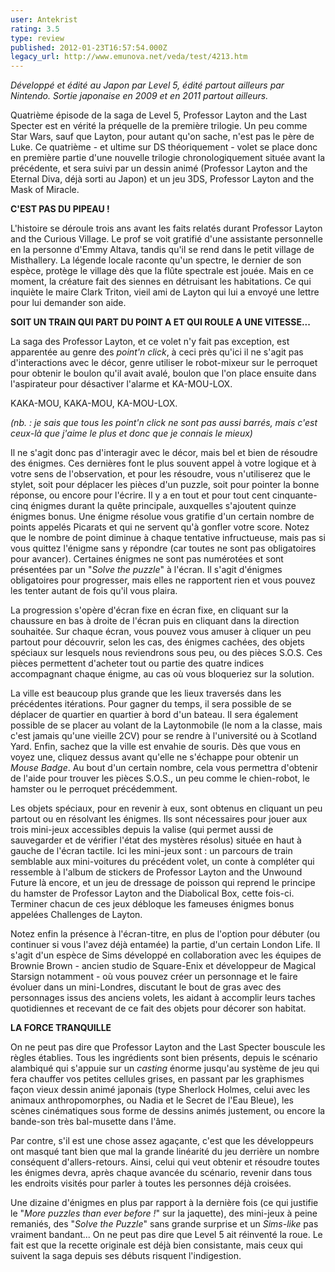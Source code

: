 ```yaml
---
user: Antekrist
rating: 3.5
type: review
published: 2012-01-23T16:57:54.000Z
legacy_url: http://www.emunova.net/veda/test/4213.htm
---
```

_Développé et édité au Japon par Level 5, édité partout ailleurs par Nintendo. Sortie japonaise en 2009 et en 2011 partout ailleurs._  

  

Quatrième épisode de la saga de Level 5, Professor Layton and the Last Specter est en vérité la préquelle de la première trilogie. Un peu comme Star Wars, sauf que Layton, pour autant qu'on sache, n'est pas le père de Luke. Ce quatrième - et ultime sur DS théoriquement - volet se place donc en première partie d'une nouvelle trilogie chronologiquement située avant la précédente, et sera suivi par un dessin animé (Professor Layton and the Eternal Diva, déjà sorti au Japon) et un jeu 3DS, Professor Layton and the Mask of Miracle.  

  

**C'EST PAS DU PIPEAU !**  

L'histoire se déroule trois ans avant les faits relatés durant Professor Layton and the Curious Village. Le prof se voit gratifié d'une assistante personnelle en la personne d'Emmy Altava, tandis qu'il se rend dans le petit village de Misthallery. La légende locale raconte qu'un spectre, le dernier de son espèce, protège le village dès que la flûte spectrale est jouée. Mais en ce moment, la créature fait des siennes en détruisant les habitations. Ce qui inquiète le maire Clark Triton, vieil ami de Layton qui lui a envoyé une lettre pour lui demander son aide.  

  

**SOIT UN TRAIN QUI PART DU POINT A ET QUI ROULE A UNE VITESSE...**  

La saga des Professor Layton, et ce volet n'y fait pas exception, est apparentée au genre des _point'n click_, à ceci près qu'ici il ne s'agit pas d'interactions avec le décor, genre utiliser le robot-mixeur sur le perroquet pour obtenir le boulon qu'il avait avalé, boulon que l'on place ensuite dans l'aspirateur pour désactiver l'alarme et KA-MOU-LOX.  

KAKA-MOU, KAKA-MOU, KA-MOU-LOX.  

_(nb. : je sais que tous les point'n click ne sont pas aussi barrés, mais c'est ceux-là que j'aime le plus et donc que je connais le mieux)_  

Il ne s'agit donc pas d'interagir avec le décor, mais bel et bien de résoudre des énigmes. Ces dernières font le plus souvent appel à votre logique et à votre sens de l'observation, et pour les résoudre, vous n'utiliserez que le stylet, soit pour déplacer les pièces d'un puzzle, soit pour pointer la bonne réponse, ou encore pour l'écrire. Il y a en tout et pour tout cent cinquante-cinq énigmes durant la quête principale, auxquelles s'ajoutent quinze énigmes bonus. Une énigme résolue vous gratifie d'un certain nombre de points appelés Picarats et qui ne servent qu'à gonfler votre score. Notez que le nombre de point diminue à chaque tentative infructueuse, mais pas si vous quittez l'énigme sans y répondre (car toutes ne sont pas obligatoires pour avancer). Certaines énigmes ne sont pas numérotées et sont présentées par un "_Solve the puzzle_" à l'écran. Il s'agit d'énigmes obligatoires pour progresser, mais elles ne rapportent rien et vous pouvez les tenter autant de fois qu'il vous plaira.  

La progression s'opère d'écran fixe en écran fixe, en cliquant sur la chaussure en bas à droite de l'écran puis en cliquant dans la direction souhaitée. Sur chaque écran, vous pouvez vous amuser à cliquer un peu partout pour découvrir, selon les cas, des énigmes cachées, des objets spéciaux sur lesquels nous reviendrons sous peu, ou des pièces S.O.S. Ces pièces permettent d'acheter tout ou partie des quatre indices accompagnant chaque énigme, au cas où vous bloqueriez sur la solution.  

La ville est beaucoup plus grande que les lieux traversés dans les précédentes itérations. Pour gagner du temps, il sera possible de se déplacer de quartier en quartier à bord d'un bateau. Il sera également possible de se placer au volant de la Laytonmobile (le nom a la classe, mais c'est jamais qu'une vieille 2CV) pour se rendre à l'université ou à Scotland Yard. Enfin, sachez que la ville est envahie de souris. Dès que vous en voyez une, cliquez dessus avant qu'elle ne s'échappe pour obtenir un _Mouse Badge_. Au bout d'un certain nombre, cela vous permettra d'obtenir de l'aide pour trouver les pièces S.O.S., un peu comme le chien-robot, le hamster ou le perroquet précédemment.  

Les objets spéciaux, pour en revenir à eux, sont obtenus en cliquant un peu partout ou en résolvant les énigmes. Ils sont nécessaires pour jouer aux trois mini-jeux accessibles depuis la valise (qui permet aussi de sauvegarder et de vérifier l'état des mystères résolus) située en haut à gauche de l'écran tactile. Ici les mini-jeux sont : un parcours de train semblable aux mini-voitures du précédent volet, un conte à compléter qui ressemble à l'album de stickers de Professor Layton and the Unwound Future là encore, et un jeu de dressage de poisson qui reprend le principe du hamster de Professor Layton and the Diabolical Box, cette fois-ci. Terminer chacun de ces jeux débloque les fameuses énigmes bonus appelées Challenges de Layton.  

Notez enfin la présence à l'écran-titre, en plus de l'option pour débuter (ou continuer si vous l'avez déjà entamée) la partie, d'un certain London Life. Il s'agit d'un espèce de Sims développé en collaboration avec les équipes de Brownie Brown - ancien studio de Square-Enix et développeur de Magical Starsign notamment - où vous pouvez créer un personnage et le faire évoluer dans un mini-Londres, discutant le bout de gras avec des personnages issus des anciens volets, les aidant à accomplir leurs taches quotidiennes et recevant de ce fait des objets pour décorer son habitat.  

  

**LA FORCE TRANQUILLE**  

On ne peut pas dire que Professor Layton and the Last Specter bouscule les règles établies. Tous les ingrédients sont bien présents, depuis le scénario alambiqué qui s'appuie sur un _casting_ énorme jusqu'au système de jeu qui fera chauffer vos petites cellules grises, en passant par les graphismes façon vieux dessin animé japonais (type Sherlock Holmes, celui avec les animaux anthropomorphes, ou Nadia et le Secret de l'Eau Bleue), les scènes cinématiques sous forme de dessins animés justement, ou encore la bande-son très bal-musette dans l'âme.  

Par contre, s'il est une chose assez agaçante, c'est que les développeurs ont masqué tant bien que mal la grande linéarité du jeu derrière un nombre conséquent d'allers-retours. Ainsi, celui qui veut obtenir et résoudre toutes les énigmes devra, après chaque avancée du scénario, revenir dans tous les endroits visités pour parler à toutes les personnes déjà croisées.  

Une dizaine d'énigmes en plus par rapport à la dernière fois (ce qui justifie le "_More puzzles than ever before !_" sur la jaquette), des mini-jeux à peine remaniés, des "_Solve the Puzzle_" sans grande surprise et un _Sims-like_ pas vraiment bandant... On ne peut pas dire que Level 5 ait réinventé la roue. Le fait est que la recette originale est déjà bien consistante, mais ceux qui suivent la saga depuis ses débuts risquent l'indigestion.